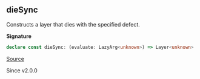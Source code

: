 ## dieSync

Constructs a layer that dies with the specified defect.

**Signature**

```ts
declare const dieSync: (evaluate: LazyArg<unknown>) => Layer<unknown>
```

[Source](https://github.com/Effect-TS/effect/tree/main/packages/effect/src/Layer.ts#L255)

Since v2.0.0